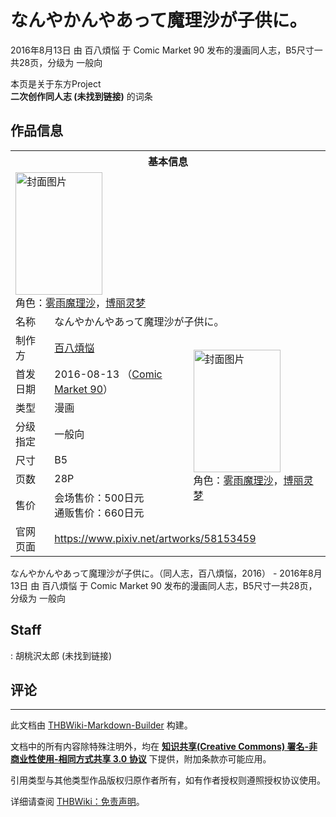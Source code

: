 # なんやかんやあって魔理沙が子供に。

<!-- source html: G:\repos\THBWiki-Markdown-Builder\THBWikiMarkdown\Temp\main\a\a2\ns0%3A%E3%81%AA%E3%82%93%E3%82%84%E3%81%8B%E3%82%93%E3%82%84%E3%81%82%E3%81%A3%E3%81%A6%E9%AD%94%E7%90%86%E6%B2%99%E3%81%8C%E5%AD%90%E4%BE%9B%E3%81%AB%E3%80%82.html -->

2016年8月13日 由 百八煩悩 于 Comic Market 90 发布的漫画同人志，B5尺寸一共28页，分级为 一般向

本页是关于东方Project  
 **二次创作同人志 (未找到链接)** 的词条
## 作品信息

<table><tbody><tr><th colspan="3">基本信息</th></tr><tr><td class="cover-artwork-mobile" colspan="2"><a href="./文件-なんやかんやあって魔理沙が子供に。封面.jpg.md" class="image" title="封面图片"><img alt="封面图片" src="https://upload.thwiki.cc/thumb/8/8b/%E3%81%AA%E3%82%93%E3%82%84%E3%81%8B%E3%82%93%E3%82%84%E3%81%82%E3%81%A3%E3%81%A6%E9%AD%94%E7%90%86%E6%B2%99%E3%81%8C%E5%AD%90%E4%BE%9B%E3%81%AB%E3%80%82%E5%B0%81%E9%9D%A2.jpg/139px-%E3%81%AA%E3%82%93%E3%82%84%E3%81%8B%E3%82%93%E3%82%84%E3%81%82%E3%81%A3%E3%81%A6%E9%AD%94%E7%90%86%E6%B2%99%E3%81%8C%E5%AD%90%E4%BE%9B%E3%81%AB%E3%80%82%E5%B0%81%E9%9D%A2.jpg" decoding="async" loading="lazy" width="139" height="196" srcset="https://upload.thwiki.cc/thumb/8/8b/%E3%81%AA%E3%82%93%E3%82%84%E3%81%8B%E3%82%93%E3%82%84%E3%81%82%E3%81%A3%E3%81%A6%E9%AD%94%E7%90%86%E6%B2%99%E3%81%8C%E5%AD%90%E4%BE%9B%E3%81%AB%E3%80%82%E5%B0%81%E9%9D%A2.jpg/208px-%E3%81%AA%E3%82%93%E3%82%84%E3%81%8B%E3%82%93%E3%82%84%E3%81%82%E3%81%A3%E3%81%A6%E9%AD%94%E7%90%86%E6%B2%99%E3%81%8C%E5%AD%90%E4%BE%9B%E3%81%AB%E3%80%82%E5%B0%81%E9%9D%A2.jpg 1.5x, https://upload.thwiki.cc/thumb/8/8b/%E3%81%AA%E3%82%93%E3%82%84%E3%81%8B%E3%82%93%E3%82%84%E3%81%82%E3%81%A3%E3%81%A6%E9%AD%94%E7%90%86%E6%B2%99%E3%81%8C%E5%AD%90%E4%BE%9B%E3%81%AB%E3%80%82%E5%B0%81%E9%9D%A2.jpg/277px-%E3%81%AA%E3%82%93%E3%82%84%E3%81%8B%E3%82%93%E3%82%84%E3%81%82%E3%81%A3%E3%81%A6%E9%AD%94%E7%90%86%E6%B2%99%E3%81%8C%E5%AD%90%E4%BE%9B%E3%81%AB%E3%80%82%E5%B0%81%E9%9D%A2.jpg 2x" data-file-width="708" data-file-height="1000"></a><div class="cover-char">角色：<a href="./雾雨魔理沙.md" title="雾雨魔理沙">雾雨魔理沙</a>，<a href="./博丽灵梦.md" title="博丽灵梦">博丽灵梦</a></div></td>
</tr><tr><td class="label">名称</td><td colspan="2"> なんやかんやあって魔理沙が子供に。 </td></tr><tr><td class="label">制作方</td><td><a href="./百八煩悩.md" title="百八煩悩">百八煩悩</a></td><td class="cover-artwork" rowspan="7" style="min-width:196px;"><a href="./文件-なんやかんやあって魔理沙が子供に。封面.jpg.md" class="image" title="封面图片"><img alt="封面图片" src="https://upload.thwiki.cc/thumb/8/8b/%E3%81%AA%E3%82%93%E3%82%84%E3%81%8B%E3%82%93%E3%82%84%E3%81%82%E3%81%A3%E3%81%A6%E9%AD%94%E7%90%86%E6%B2%99%E3%81%8C%E5%AD%90%E4%BE%9B%E3%81%AB%E3%80%82%E5%B0%81%E9%9D%A2.jpg/139px-%E3%81%AA%E3%82%93%E3%82%84%E3%81%8B%E3%82%93%E3%82%84%E3%81%82%E3%81%A3%E3%81%A6%E9%AD%94%E7%90%86%E6%B2%99%E3%81%8C%E5%AD%90%E4%BE%9B%E3%81%AB%E3%80%82%E5%B0%81%E9%9D%A2.jpg" decoding="async" loading="lazy" width="139" height="196" srcset="https://upload.thwiki.cc/thumb/8/8b/%E3%81%AA%E3%82%93%E3%82%84%E3%81%8B%E3%82%93%E3%82%84%E3%81%82%E3%81%A3%E3%81%A6%E9%AD%94%E7%90%86%E6%B2%99%E3%81%8C%E5%AD%90%E4%BE%9B%E3%81%AB%E3%80%82%E5%B0%81%E9%9D%A2.jpg/208px-%E3%81%AA%E3%82%93%E3%82%84%E3%81%8B%E3%82%93%E3%82%84%E3%81%82%E3%81%A3%E3%81%A6%E9%AD%94%E7%90%86%E6%B2%99%E3%81%8C%E5%AD%90%E4%BE%9B%E3%81%AB%E3%80%82%E5%B0%81%E9%9D%A2.jpg 1.5x, https://upload.thwiki.cc/thumb/8/8b/%E3%81%AA%E3%82%93%E3%82%84%E3%81%8B%E3%82%93%E3%82%84%E3%81%82%E3%81%A3%E3%81%A6%E9%AD%94%E7%90%86%E6%B2%99%E3%81%8C%E5%AD%90%E4%BE%9B%E3%81%AB%E3%80%82%E5%B0%81%E9%9D%A2.jpg/277px-%E3%81%AA%E3%82%93%E3%82%84%E3%81%8B%E3%82%93%E3%82%84%E3%81%82%E3%81%A3%E3%81%A6%E9%AD%94%E7%90%86%E6%B2%99%E3%81%8C%E5%AD%90%E4%BE%9B%E3%81%AB%E3%80%82%E5%B0%81%E9%9D%A2.jpg 2x" data-file-width="708" data-file-height="1000"></a><div class="cover-char">角色：<a href="./雾雨魔理沙.md" title="雾雨魔理沙">雾雨魔理沙</a>，<a href="./博丽灵梦.md" title="博丽灵梦">博丽灵梦</a></div></td>
</tr><tr><td class="label">首发日期</td><td>2016-08-13&#160;（<a href="/展会作品列表?e=Comic+Market%2390">Comic Market 90</a>）</td></tr><tr><td class="label">类型</td><td>漫画</td></tr><tr><td class="label">分级指定</td><td>一般向</td></tr><tr><td class="label">尺寸</td><td>B5</td></tr><tr><td class="label">页数</td><td>28P</td></tr><tr><td class="label">售价</td><td>会场售价：500日元<br>通贩售价：660日元</td></tr>
<tr><td class="label">官网页面</td><td colspan="2"><a rel="nofollow" class="external free" href="https://www.pixiv.net/artworks/58153459">https://www.pixiv.net/artworks/58153459</a></td></tr></tbody></table>

なんやかんやあって魔理沙が子供に。（同人志，百八煩悩，2016） - 2016年8月13日 由 百八煩悩 于 Comic Market 90 发布的漫画同人志，B5尺寸一共28页，分级为 一般向
## Staff
: 胡桃沢太郎 (未找到链接)

## 评论




---

此文档由 [THBWiki-Markdown-Builder](https://github.com/Delsin-Yu/THBWiki-Markdown-Builder) 构建。

文档中的所有内容除特殊注明外，均在 [**知识共享(Creative Commons) 署名-非商业性使用-相同方式共享 3.0 协议**](https://creativecommons.org/licenses/by-sa/3.0/deed.zh-hans) 下提供，附加条款亦可能应用。

引用类型与其他类型作品版权归原作者所有，如有作者授权则遵照授权协议使用。

详细请查阅 [THBWiki：免责声明](https://thbwiki.cc/THBWiki:%E5%85%8D%E8%B4%A3%E5%A3%B0%E6%98%8E)。

